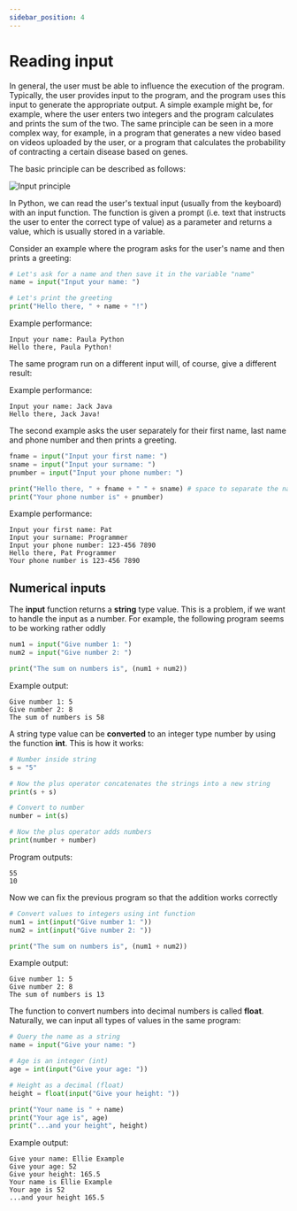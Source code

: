 ```yaml
---
sidebar_position: 4
---
```

<style type="text/css">
  img {
    background-color: #ffff;
  }
</style>

# Reading input

In general, the user must be able to influence the execution of the program. Typically, the user provides input to the program, and the program uses this input to generate the appropriate output. A simple example might be, for example, where the user enters two integers and the program calculates and prints the sum of the two. The same principle can be seen in a more complex way, for example, in a program that generates a new video based on videos uploaded by the user, or a program that calculates the probability of contracting a certain disease based on genes.

The basic principle can be described as follows:

![Input principle](/img/img-en/w1-3.png)

In Python, we can read the user's textual input (usually from the keyboard) with an input function. The function is given a prompt (i.e. text that instructs the user to enter the correct type of value) as a parameter and returns a value, which is usually stored in a variable.

Consider an example where the program asks for the user's name and then prints a greeting:
```python 
# Let's ask for a name and then save it in the variable "name"
name = input("Input your name: ")

# Let's print the greeting
print("Hello there, " + name + "!")
 ```

Example performance:
```
Input your name: Paula Python
Hello there, Paula Python!
 ```

The same program run on a different input will, of course, give a different result:

Example performance:
```
Input your name: Jack Java
Hello there, Jack Java!
 ```

The second example asks the user separately for their first name, last name and phone number and then prints a greeting.

```python 
fname = input("Input your first name: ")
sname = input("Input your surname: ")
pnumber = input("Input your phone number: ")

print("Hello there, " + fname + " " + sname) # space to separate the names
print("Your phone number is" + pnumber)
 ```

Example performance:
```
Input your first name: Pat
Input your surname: Programmer
Input your phone number: 123-456 7890
Hello there, Pat Programmer
Your phone number is 123-456 7890
 ```

## Numerical inputs

The **input** function returns a **string** type value. This is a problem, if we want to handle the input as a number. For example, the following program seems to be working rather oddly
```python 
num1 = input("Give number 1: ")
num2 = input("Give number 2: ")

print("The sum on numbers is", (num1 + num2))
 ```

Example output:
``` 
Give number 1: 5
Give number 2: 8
The sum of numbers is 58
 ```

A string type value can be **converted** to an integer type number by using the function **int**. This is how it works:

```python 
# Number inside string
s = "5"

# Now the plus operator concatenates the strings into a new string
print(s + s)

# Convert to number
number = int(s)

# Now the plus operator adds numbers
print(number + number)
 ```

Program outputs:
``` 
55
10
 ```

Now we can fix the previous program so that the addition works correctly

```python 
# Convert values to integers using int function
num1 = int(input("Give number 1: ")) 
num2 = int(input("Give number 2: ")) 

print("The sum on numbers is", (num1 + num2))
 ```

Example output:
``` 
Give number 1: 5
Give number 2: 8
The sum of numbers is 13
 ```

The function to convert numbers into decimal numbers is called **float**. Naturally, we can input all types of values in the same program:

```python 
# Query the name as a string
name = input("Give your name: ")

# Age is an integer (int)
age = int(input("Give your age: "))

# Height as a decimal (float)
height = float(input("Give your height: "))

print("Your name is " + name)
print("Your age is", age)
print("...and your height", height)
 ```

Example output:
```
Give your name: Ellie Example
Give your age: 52
Give your height: 165.5
Your name is Ellie Example
Your age is 52
...and your height 165.5
 ```